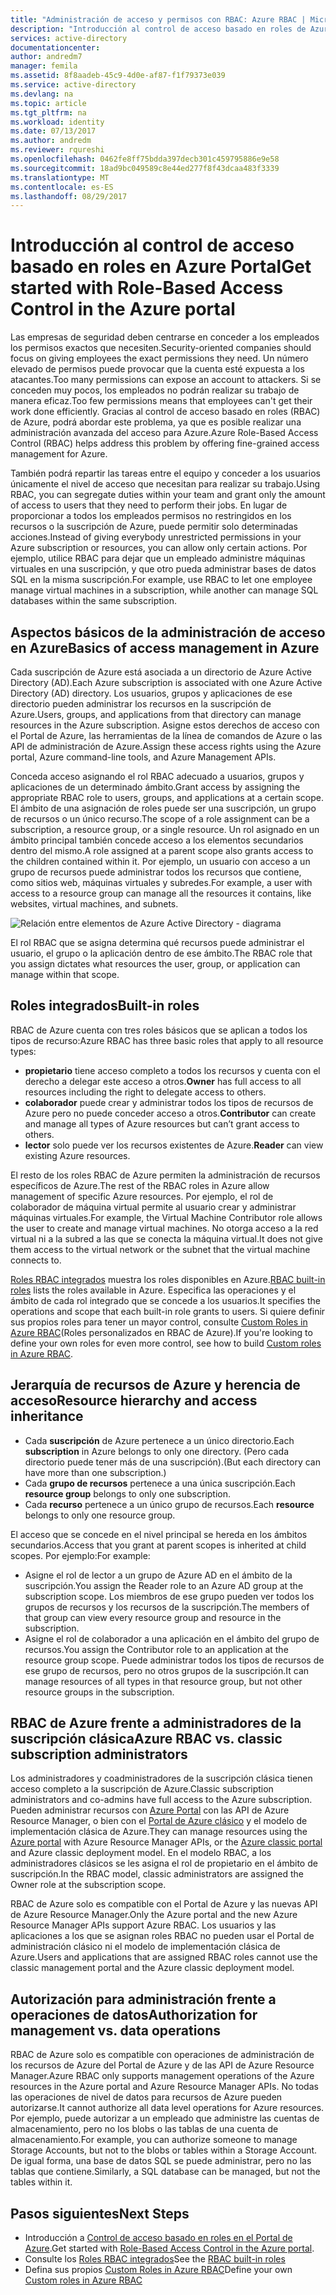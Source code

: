 ```yaml
---
title: "Administración de acceso y permisos con RBAC: Azure RBAC | Microsoft Docs"
description: "Introducción al control de acceso basado en roles de Azure en el Portal de Azure. Use las asignaciones de roles para asignar permisos en el directorio."
services: active-directory
documentationcenter: 
author: andredm7
manager: femila
ms.assetid: 8f8aadeb-45c9-4d0e-af87-f1f79373e039
ms.service: active-directory
ms.devlang: na
ms.topic: article
ms.tgt_pltfrm: na
ms.workload: identity
ms.date: 07/13/2017
ms.author: andredm
ms.reviewer: rqureshi
ms.openlocfilehash: 0462fe8ff75bdda397decb301c459795886e9e58
ms.sourcegitcommit: 18ad9bc049589c8e44ed277f8f43dcaa483f3339
ms.translationtype: MT
ms.contentlocale: es-ES
ms.lasthandoff: 08/29/2017
---
```

# <a name="get-started-with-role-based-access-control-in-the-azure-portal"></a><span data-ttu-id="bfd10-104">Introducción al control de acceso basado en roles en Azure Portal</span><span class="sxs-lookup"><span data-stu-id="bfd10-104">Get started with Role-Based Access Control in the Azure portal</span></span>
<span data-ttu-id="bfd10-105">Las empresas de seguridad deben centrarse en conceder a los empleados los permisos exactos que necesiten.</span><span class="sxs-lookup"><span data-stu-id="bfd10-105">Security-oriented companies should focus on giving employees the exact permissions they need.</span></span> <span data-ttu-id="bfd10-106">Un número elevado de permisos puede provocar que la cuenta esté expuesta a los atacantes.</span><span class="sxs-lookup"><span data-stu-id="bfd10-106">Too many permissions can expose an account to attackers.</span></span> <span data-ttu-id="bfd10-107">Si se conceden muy pocos, los empleados no podrán realizar su trabajo de manera eficaz.</span><span class="sxs-lookup"><span data-stu-id="bfd10-107">Too few permissions means that employees can't get their work done efficiently.</span></span> <span data-ttu-id="bfd10-108">Gracias al control de acceso basado en roles (RBAC) de Azure, podrá abordar este problema, ya que es posible realizar una administración avanzada del acceso para Azure.</span><span class="sxs-lookup"><span data-stu-id="bfd10-108">Azure Role-Based Access Control (RBAC) helps address this problem by offering fine-grained access management for Azure.</span></span>

<span data-ttu-id="bfd10-109">También podrá repartir las tareas entre el equipo y conceder a los usuarios únicamente el nivel de acceso que necesitan para realizar su trabajo.</span><span class="sxs-lookup"><span data-stu-id="bfd10-109">Using RBAC, you can segregate duties within your team and grant only the amount of access to users that they need to perform their jobs.</span></span> <span data-ttu-id="bfd10-110">En lugar de proporcionar a todos los empleados permisos no restringidos en los recursos o la suscripción de Azure, puede permitir solo determinadas acciones.</span><span class="sxs-lookup"><span data-stu-id="bfd10-110">Instead of giving everybody unrestricted permissions in your Azure subscription or resources, you can allow only certain actions.</span></span> <span data-ttu-id="bfd10-111">Por ejemplo, utilice RBAC para dejar que un empleado administre máquinas virtuales en una suscripción, y que otro pueda administrar bases de datos SQL en la misma suscripción.</span><span class="sxs-lookup"><span data-stu-id="bfd10-111">For example, use RBAC to let one employee manage virtual machines in a subscription, while another can manage SQL databases within the same subscription.</span></span>

## <a name="basics-of-access-management-in-azure"></a><span data-ttu-id="bfd10-112">Aspectos básicos de la administración de acceso en Azure</span><span class="sxs-lookup"><span data-stu-id="bfd10-112">Basics of access management in Azure</span></span>
<span data-ttu-id="bfd10-113">Cada suscripción de Azure está asociada a un directorio de Azure Active Directory (AD).</span><span class="sxs-lookup"><span data-stu-id="bfd10-113">Each Azure subscription is associated with one Azure Active Directory (AD) directory.</span></span> <span data-ttu-id="bfd10-114">Los usuarios, grupos y aplicaciones de ese directorio pueden administrar los recursos en la suscripción de Azure.</span><span class="sxs-lookup"><span data-stu-id="bfd10-114">Users, groups, and applications from that directory can manage resources in the Azure subscription.</span></span> <span data-ttu-id="bfd10-115">Asigne estos derechos de acceso con el Portal de Azure, las herramientas de la línea de comandos de Azure o las API de administración de Azure.</span><span class="sxs-lookup"><span data-stu-id="bfd10-115">Assign these access rights using the Azure portal, Azure command-line tools, and Azure Management APIs.</span></span>

<span data-ttu-id="bfd10-116">Conceda acceso asignando el rol RBAC adecuado a usuarios, grupos y aplicaciones de un determinado ámbito.</span><span class="sxs-lookup"><span data-stu-id="bfd10-116">Grant access by assigning the appropriate RBAC role to users, groups, and applications at a certain scope.</span></span> <span data-ttu-id="bfd10-117">El ámbito de una asignación de roles puede ser una suscripción, un grupo de recursos o un único recurso.</span><span class="sxs-lookup"><span data-stu-id="bfd10-117">The scope of a role assignment can be a subscription, a resource group, or a single resource.</span></span> <span data-ttu-id="bfd10-118">Un rol asignado en un ámbito principal también concede acceso a los elementos secundarios dentro del mismo.</span><span class="sxs-lookup"><span data-stu-id="bfd10-118">A role assigned at a parent scope also grants access to the children contained within it.</span></span> <span data-ttu-id="bfd10-119">Por ejemplo, un usuario con acceso a un grupo de recursos puede administrar todos los recursos que contiene, como sitios web, máquinas virtuales y subredes.</span><span class="sxs-lookup"><span data-stu-id="bfd10-119">For example, a user with access to a resource group can manage all the resources it contains, like websites, virtual machines, and subnets.</span></span>

![Relación entre elementos de Azure Active Directory - diagrama](./media/role-based-access-control-what-is/rbac_aad.png)

<span data-ttu-id="bfd10-121">El rol RBAC que se asigna determina qué recursos puede administrar el usuario, el grupo o la aplicación dentro de ese ámbito.</span><span class="sxs-lookup"><span data-stu-id="bfd10-121">The RBAC role that you assign dictates what resources the user, group, or application can manage within that scope.</span></span>

## <a name="built-in-roles"></a><span data-ttu-id="bfd10-122">Roles integrados</span><span class="sxs-lookup"><span data-stu-id="bfd10-122">Built-in roles</span></span>
<span data-ttu-id="bfd10-123">RBAC de Azure cuenta con tres roles básicos que se aplican a todos los tipos de recurso:</span><span class="sxs-lookup"><span data-stu-id="bfd10-123">Azure RBAC has three basic roles that apply to all resource types:</span></span>

* <span data-ttu-id="bfd10-124">**propietario** tiene acceso completo a todos los recursos y cuenta con el derecho a delegar este acceso a otros.</span><span class="sxs-lookup"><span data-stu-id="bfd10-124">**Owner** has full access to all resources including the right to delegate access to others.</span></span>
* <span data-ttu-id="bfd10-125">**colaborador** puede crear y administrar todos los tipos de recursos de Azure pero no puede conceder acceso a otros.</span><span class="sxs-lookup"><span data-stu-id="bfd10-125">**Contributor** can create and manage all types of Azure resources but can’t grant access to others.</span></span>
* <span data-ttu-id="bfd10-126">**lector** solo puede ver los recursos existentes de Azure.</span><span class="sxs-lookup"><span data-stu-id="bfd10-126">**Reader** can view existing Azure resources.</span></span>

<span data-ttu-id="bfd10-127">El resto de los roles RBAC de Azure permiten la administración de recursos específicos de Azure.</span><span class="sxs-lookup"><span data-stu-id="bfd10-127">The rest of the RBAC roles in Azure allow management of specific Azure resources.</span></span> <span data-ttu-id="bfd10-128">Por ejemplo, el rol de colaborador de máquina virtual permite al usuario crear y administrar máquinas virtuales.</span><span class="sxs-lookup"><span data-stu-id="bfd10-128">For example, the Virtual Machine Contributor role allows the user to create and manage virtual machines.</span></span> <span data-ttu-id="bfd10-129">No otorga acceso a la red virtual ni a la subred a las que se conecta la máquina virtual.</span><span class="sxs-lookup"><span data-stu-id="bfd10-129">It does not give them access to the virtual network or the subnet that the virtual machine connects to.</span></span> 

<span data-ttu-id="bfd10-130">[Roles RBAC integrados](role-based-access-built-in-roles.md) muestra los roles disponibles en Azure.</span><span class="sxs-lookup"><span data-stu-id="bfd10-130">[RBAC built-in roles](role-based-access-built-in-roles.md) lists the roles available in Azure.</span></span> <span data-ttu-id="bfd10-131">Especifica las operaciones y el ámbito de cada rol integrado que se concede a los usuarios.</span><span class="sxs-lookup"><span data-stu-id="bfd10-131">It specifies the operations and scope that each built-in role grants to users.</span></span> <span data-ttu-id="bfd10-132">Si quiere definir sus propios roles para tener un mayor control, consulte [Custom Roles in Azure RBAC](role-based-access-control-custom-roles.md)(Roles personalizados en RBAC de Azure).</span><span class="sxs-lookup"><span data-stu-id="bfd10-132">If you're looking to define your own roles for even more control, see how to build [Custom roles in Azure RBAC](role-based-access-control-custom-roles.md).</span></span>

## <a name="resource-hierarchy-and-access-inheritance"></a><span data-ttu-id="bfd10-133">Jerarquía de recursos de Azure y herencia de acceso</span><span class="sxs-lookup"><span data-stu-id="bfd10-133">Resource hierarchy and access inheritance</span></span>
* <span data-ttu-id="bfd10-134">Cada **suscripción** de Azure pertenece a un único directorio.</span><span class="sxs-lookup"><span data-stu-id="bfd10-134">Each **subscription** in Azure belongs to only one directory.</span></span> <span data-ttu-id="bfd10-135">(Pero cada directorio puede tener más de una suscripción).</span><span class="sxs-lookup"><span data-stu-id="bfd10-135">(But each directory can have more than one subscription.)</span></span>
* <span data-ttu-id="bfd10-136">Cada **grupo de recursos** pertenece a una única suscripción.</span><span class="sxs-lookup"><span data-stu-id="bfd10-136">Each **resource group** belongs to only one subscription.</span></span>
* <span data-ttu-id="bfd10-137">Cada **recurso** pertenece a un único grupo de recursos.</span><span class="sxs-lookup"><span data-stu-id="bfd10-137">Each **resource** belongs to only one resource group.</span></span>

<span data-ttu-id="bfd10-138">El acceso que se concede en el nivel principal se hereda en los ámbitos secundarios.</span><span class="sxs-lookup"><span data-stu-id="bfd10-138">Access that you grant at parent scopes is inherited at child scopes.</span></span> <span data-ttu-id="bfd10-139">Por ejemplo:</span><span class="sxs-lookup"><span data-stu-id="bfd10-139">For example:</span></span>

* <span data-ttu-id="bfd10-140">Asigne el rol de lector a un grupo de Azure AD en el ámbito de la suscripción.</span><span class="sxs-lookup"><span data-stu-id="bfd10-140">You assign the Reader role to an Azure AD group at the subscription scope.</span></span> <span data-ttu-id="bfd10-141">Los miembros de ese grupo pueden ver todos los grupos de recursos y los recursos de la suscripción.</span><span class="sxs-lookup"><span data-stu-id="bfd10-141">The members of that group can view every resource group and resource in the subscription.</span></span>
* <span data-ttu-id="bfd10-142">Asigne el rol de colaborador a una aplicación en el ámbito del grupo de recursos.</span><span class="sxs-lookup"><span data-stu-id="bfd10-142">You assign the Contributor role to an application at the resource group scope.</span></span> <span data-ttu-id="bfd10-143">Puede administrar todos los tipos de recursos de ese grupo de recursos, pero no otros grupos de la suscripción.</span><span class="sxs-lookup"><span data-stu-id="bfd10-143">It can manage resources of all types in that resource group, but not other resource groups in the subscription.</span></span>

## <a name="azure-rbac-vs-classic-subscription-administrators"></a><span data-ttu-id="bfd10-144">RBAC de Azure frente a administradores de la suscripción clásica</span><span class="sxs-lookup"><span data-stu-id="bfd10-144">Azure RBAC vs. classic subscription administrators</span></span>
<span data-ttu-id="bfd10-145">Los administradores y coadministradores de la suscripción clásica tienen acceso completo a la suscripción de Azure.</span><span class="sxs-lookup"><span data-stu-id="bfd10-145">Classic subscription administrators and co-admins have full access to the Azure subscription.</span></span> <span data-ttu-id="bfd10-146">Pueden administrar recursos con [Azure Portal](https://portal.azure.com) con las API de Azure Resource Manager, o bien con el [Portal de Azure clásico](https://manage.windowsazure.com) y el modelo de implementación clásica de Azure.</span><span class="sxs-lookup"><span data-stu-id="bfd10-146">They can manage resources using the [Azure portal](https://portal.azure.com) with Azure Resource Manager APIs, or the [Azure classic portal](https://manage.windowsazure.com) and Azure classic deployment model.</span></span> <span data-ttu-id="bfd10-147">En el modelo RBAC, a los administradores clásicos se les asigna el rol de propietario en el ámbito de suscripción.</span><span class="sxs-lookup"><span data-stu-id="bfd10-147">In the RBAC model, classic administrators are assigned the Owner role at the subscription scope.</span></span>

<span data-ttu-id="bfd10-148">RBAC de Azure solo es compatible con el Portal de Azure y las nuevas API de Azure Resource Manager.</span><span class="sxs-lookup"><span data-stu-id="bfd10-148">Only the Azure portal and the new Azure Resource Manager APIs support Azure RBAC.</span></span> <span data-ttu-id="bfd10-149">Los usuarios y las aplicaciones a los que se asignan roles RBAC no pueden usar el Portal de administración clásico ni el modelo de implementación clásica de Azure.</span><span class="sxs-lookup"><span data-stu-id="bfd10-149">Users and applications that are assigned RBAC roles cannot use the classic management portal and the Azure classic deployment model.</span></span>

## <a name="authorization-for-management-vs-data-operations"></a><span data-ttu-id="bfd10-150">Autorización para administración frente a operaciones de datos</span><span class="sxs-lookup"><span data-stu-id="bfd10-150">Authorization for management vs. data operations</span></span>
<span data-ttu-id="bfd10-151">RBAC de Azure solo es compatible con operaciones de administración de los recursos de Azure del Portal de Azure y de las API de Azure Resource Manager.</span><span class="sxs-lookup"><span data-stu-id="bfd10-151">Azure RBAC only supports management operations of the Azure resources in the Azure portal and Azure Resource Manager APIs.</span></span> <span data-ttu-id="bfd10-152">No todas las operaciones de nivel de datos para recursos de Azure pueden autorizarse.</span><span class="sxs-lookup"><span data-stu-id="bfd10-152">It cannot authorize all data level operations for Azure resources.</span></span> <span data-ttu-id="bfd10-153">Por ejemplo, puede autorizar a un empleado que administre las cuentas de almacenamiento, pero no los blobs o las tablas de una cuenta de almacenamiento.</span><span class="sxs-lookup"><span data-stu-id="bfd10-153">For example, you can authorize someone to manage Storage Accounts, but not to the blobs or tables within a Storage Account.</span></span> <span data-ttu-id="bfd10-154">De igual forma, una base de datos SQL se puede administrar, pero no las tablas que contiene.</span><span class="sxs-lookup"><span data-stu-id="bfd10-154">Similarly, a SQL database can be managed, but not the tables within it.</span></span>

## <a name="next-steps"></a><span data-ttu-id="bfd10-155">Pasos siguientes</span><span class="sxs-lookup"><span data-stu-id="bfd10-155">Next Steps</span></span>
* <span data-ttu-id="bfd10-156">Introducción a [Control de acceso basado en roles en el Portal de Azure](role-based-access-control-configure.md).</span><span class="sxs-lookup"><span data-stu-id="bfd10-156">Get started with [Role-Based Access Control in the Azure portal](role-based-access-control-configure.md).</span></span>
* <span data-ttu-id="bfd10-157">Consulte los [Roles RBAC integrados](role-based-access-built-in-roles.md)</span><span class="sxs-lookup"><span data-stu-id="bfd10-157">See the [RBAC built-in roles](role-based-access-built-in-roles.md)</span></span>
* <span data-ttu-id="bfd10-158">Defina sus propios [Custom Roles in Azure RBAC](role-based-access-control-custom-roles.md)</span><span class="sxs-lookup"><span data-stu-id="bfd10-158">Define your own [Custom roles in Azure RBAC](role-based-access-control-custom-roles.md)</span></span>
